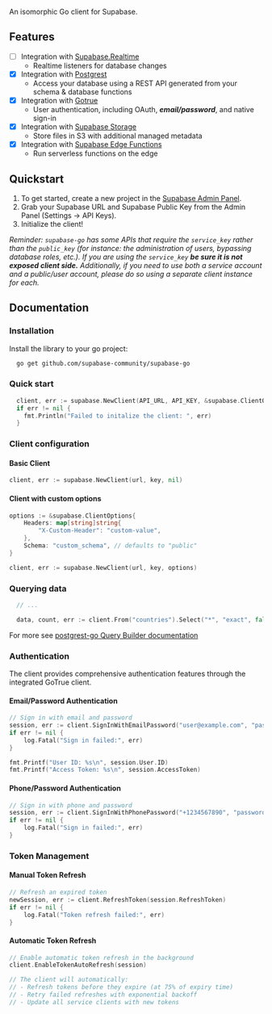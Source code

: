 An isomorphic Go client for Supabase.

## Features

- [ ] Integration with [Supabase.Realtime](https://github.com/supabase-community/realtime-go)
  - Realtime listeners for database changes
- [x] Integration with [Postgrest](https://github.com/supabase-community/postgrest-go)
  - Access your database using a REST API generated from your schema & database functions
- [x] Integration with [Gotrue](https://github.com/supabase-community/gotrue-go)
  - User authentication, including OAuth, **_email/password_**, and native sign-in
- [x] Integration with [Supabase Storage](https://github.com/supabase-community/storage-go)
  - Store files in S3 with additional managed metadata
- [x] Integration with [Supabase Edge Functions](https://github.com/supabase-community/functions-go)
  - Run serverless functions on the edge

## Quickstart

1. To get started, create a new project in the [Supabase Admin Panel](https://app.supabase.io).
2. Grab your Supabase URL and Supabase Public Key from the Admin Panel (Settings -> API Keys).
3. Initialize the client!

_Reminder: `supabase-go` has some APIs that require the `service_key` rather than the `public_key` (for instance: the administration of users, bypassing database roles, etc.). If you are using the `service_key` **be sure it is not exposed client side.** Additionally, if you need to use both a service account and a public/user account, please do so using a separate client instance for each._

## Documentation

### Installation

Install the library to your go project:

```sh
  go get github.com/supabase-community/supabase-go
```

### Quick start

```go
  client, err := supabase.NewClient(API_URL, API_KEY, &supabase.ClientOptions{})
  if err != nil {
    fmt.Println("Failed to initalize the client: ", err)
  }
```

### Client configuration

#### Basic Client

```go
client, err := supabase.NewClient(url, key, nil)
```

#### Client with custom options

```go
options := &supabase.ClientOptions{
    Headers: map[string]string{
        "X-Custom-Header": "custom-value",
    },
    Schema: "custom_schema", // defaults to "public"
}

client, err := supabase.NewClient(url, key, options)
```

### Querying data

```go
  // ...

  data, count, err := client.From("countries").Select("*", "exact", false).Execute()
```

For more see [postgrest-go Query Builder documentation](https://pkg.go.dev/github.com/supabase-community/postgrest-go#QueryBuilder)

### Authentication

The client provides comprehensive authentication features through the integrated GoTrue client.

#### Email/Password Authentication

```go
// Sign in with email and password
session, err := client.SignInWithEmailPassword("user@example.com", "password")
if err != nil {
    log.Fatal("Sign in failed:", err)
}

fmt.Printf("User ID: %s\n", session.User.ID)
fmt.Printf("Access Token: %s\n", session.AccessToken)

```

#### Phone/Password Authentication

```go
// Sign in with phone and password
session, err := client.SignInWithPhonePassword("+1234567890", "password")
if err != nil {
    log.Fatal("Sign in failed:", err)
}
```

### Token Management

#### Manual Token Refresh

```go
// Refresh an expired token
newSession, err := client.RefreshToken(session.RefreshToken)
if err != nil {
    log.Fatal("Token refresh failed:", err)
}
```

#### Automatic Token Refresh

```go
// Enable automatic token refresh in the background
client.EnableTokenAutoRefresh(session)

// The client will automatically:
// - Refresh tokens before they expire (at 75% of expiry time)
// - Retry failed refreshes with exponential backoff
// - Update all service clients with new tokens
```
